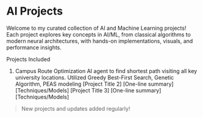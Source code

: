 # AI Projects


Welcome to my curated collection of AI and Machine Learning projects! Each project explores key concepts in AI/ML, from classical algorithms to modern neural architectures, with hands-on implementations, visuals, and performance insights.

Projects Included

1. Campus Route Optimization	AI agent to find shortest path visiting all key university locations. Utilized	Greedy Best-First Search, Genetic Algorithm, PEAS modeling
[Project Title 2]	[One-line summary]	[Techniques/Models]
[Project Title 3]	[One-line summary]	[Techniques/Models]

>  New projects and updates added regularly!
